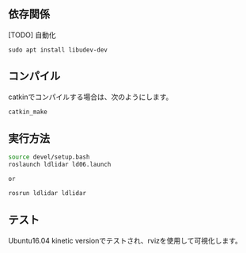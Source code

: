 ## 依存関係

[TODO] 自動化
```
sudo apt install libudev-dev
```

## コンパイル

catkinでコンパイルする場合は、次のようにします。

```sh
catkin_make

```



## 実行方法

```sh
source devel/setup.bash
roslaunch ldlidar ld06.launch 

or

rosrun ldlidar ldlidar 
```



## テスト

Ubuntu16.04 kinetic versionでテストされ、rvizを使用して可視化します。
